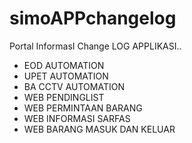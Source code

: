 # simoAPPchangelog
Portal InformasI Change LOG APPLIKASI..
- EOD AUTOMATION
- UPET AUTOMATION
- BA CCTV AUTOMATION
- WEB PENDINGLIST
- WEB PERMINTAAN BARANG
- WEB INFORMASI SARFAS
- WEB BARANG MASUK DAN KELUAR
